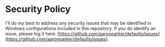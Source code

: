 # Security Policy

I'll do my best to address any security issues that may be identified in Windows configurations included in this repository. If you do identify an issue, please log it here: [https://github.com/aaronparker/defaults/issues](https://github.com/aaronparker/defaults/issues).
